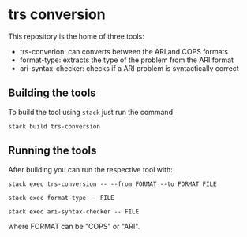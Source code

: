 # trs conversion

This repository is the home of three tools:

 * trs-converion: can converts between the ARI and COPS formats
 * format-type: extracts the type of the problem from the ARI format
 * ari-syntax-checker: checks if a ARI problem is syntactically correct

## Building the tools

To build the tool using `stack` just run the command

    stack build trs-conversion

## Running the tools

After building you can run the respective tool with:

    stack exec trs-conversion -- --from FORMAT --to FORMAT FILE

    stack exec format-type -- FILE

    stack exec ari-syntax-checker -- FILE

where FORMAT can be "COPS" or "ARI".



